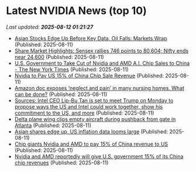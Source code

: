 # Latest NVIDIA News (top 10)
_Last updated: **2025-08-12 01:21:27**_

- [Asian Stocks Edge Up Before Key Data, Oil Falls: Markets Wrap](https://www.ndtvprofit.com/markets/global-stock-market-asian-indices-hang-seng-nikkei-dax-ftse-nasdaq-s-and-p-dow-dones-news-today-11-august-2025) (Published: 2025-08-11)
- [Share Market Highlights: Sensex rallies 746 points to 80,604; Nifty ends near 24,600](https://www.thehindubusinessline.com/markets/stock-market-highlights-11-august-2025/article69917488.ece) (Published: 2025-08-11)
- [U.S. Government to Take Cut of Nvidia and AMD A.I. Chip Sales to China - The New York Times](https://slashdot.org/firehose.pl?op=view&amp;id=178638234) (Published: 2025-08-11)
- [Nvidia to Pay US 15% of China Chip Sale Revenue](https://finance.yahoo.com/video/nvidia-pay-us-15-china-011106144.html) (Published: 2025-08-11)
- [Amazon doc exposes ‘neglect and pain’ in many nursing homes. What can be done?](https://biztoc.com/x/f0de82d785d84039) (Published: 2025-08-11)
- [Sources: Intel CEO Lip-Bu Tan is set to meet Trump on Monday to propose ways the US and Intel could work together, show his commitment to the US, and more](https://biztoc.com/x/79a4bca95244c9a7) (Published: 2025-08-11)
- [Delta plane wing clips empty aircraft during pushback from gate in Atlanta](https://biztoc.com/x/d36b9e263ef2d9b4) (Published: 2025-08-11)
- [Asian shares edge up, US inflation data looms large](https://economictimes.indiatimes.com/markets/stocks/news/asian-shares-edge-up-us-inflation-data-looms-large/articleshow/123225951.cms) (Published: 2025-08-11)
- [Chip giants Nvidia and AMD to pay 15% of China revenue to US](https://www.bbc.com/news/articles/cvgvvnx8y19o?xtor=AL-72-%5Bpartner%5D-%5Byahoo.north.america%5D-%5Bheadline%5D-%5Bnews%5D-%5Bbizdev%5D-%5Bisapi%5D) (Published: 2025-08-11)
- [Nvidia and AMD reportedly will give U.S. government 15% of its China chip revenues](https://biztoc.com/x/cb8c3ad868643f15) (Published: 2025-08-11)
